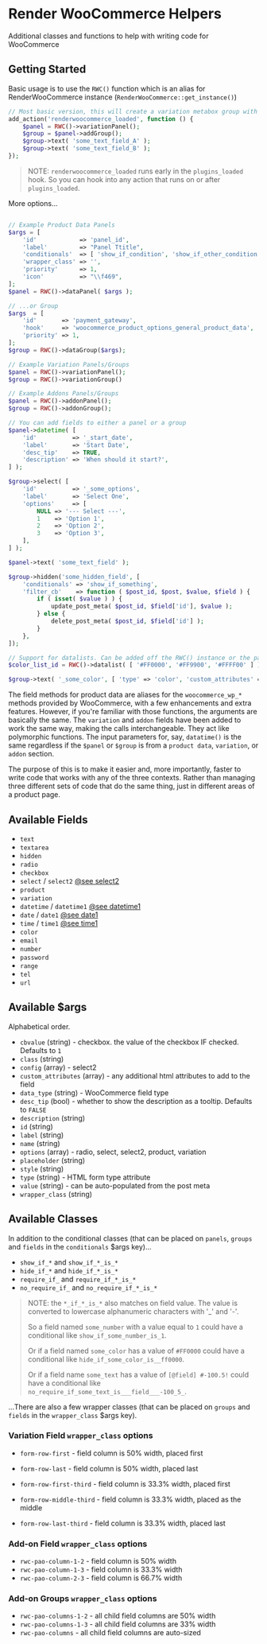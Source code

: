 # Render WooCommerce Helpers

Additional classes and functions to help with writing code for WooCommerce

## Getting Started

Basic usage is to use the `RWC()` function which is an alias for RenderWooCommerce instance (`RenderWooCommerce::get_instance()`)

```php
// Most basic version, this will create a variation metabox group with two text inputs
add_action('renderwoocommerce_loaded', function () {
    $panel = RWC()->variationPanel();
    $group = $panel->addGroup();
    $group->text( 'some_text_field_A' );
    $group->text( 'some_text_field_B' );
});

```

> NOTE: `renderwoocommerce_loaded` runs early in the `plugins_loaded` hook. So you can hook into any action that runs on or after `plugins_loaded`.

More options...

```php

// Example Product Data Panels
$args = [
    'id'            => 'panel_id',
    'label'         => "Panel Ttitle",
    'conditionals'  => [ 'show_if_condition', 'show_if_other_condition' ],
    'wrapper_class' => '',
    'priority'      => 1,
    'icon'          => "\\f469",
];
$panel = RWC()->dataPanel( $args );

// ...or Group
$args  = [
    'id'       => 'payment_gateway',
    'hook'     => 'woocommerce_product_options_general_product_data',
    'priority' => 1,
];
$group = RWC()->dataGroup($args);

// Example Variation Panels/Groups
$panel = RWC()->variationPanel();
$group = RWC()->variationGroup()

// Example Addons Panels/Groups
$panel = RWC()->addonPanel();
$group = RWC()->addonGroup();

// You can add fields to either a panel or a group
$panel->datetime( [
    'id'          => '_start_date',
    'label'       => 'Start Date',
    'desc_tip'    => TRUE,
    'description' => 'When should it start?',
] );

$group->select( [
    'id'          => '_some_options',
    'label'       => 'Select One',
    'options'     => [
        NULL => '--- Select ---',
        1    => 'Option 1',
        2    => 'Option 2',
        3    => 'Option 3',
    ],
] );

$panel->text( 'some_text_field' );

$group->hidden('some_hidden_field', [
    'conditionals' => 'show_if_something',
    'filter_cb'    => function ( $post_id, $post, $value, $field ) {
        if ( isset( $value ) ) {
            update_post_meta( $post_id, $field['id'], $value );
        } else {
            delete_post_meta( $post_id, $field['id'] );
        }
    },
]);

// Support for datalists. Can be added off the RWC() instance or the panel/group instance
$color_list_id = RWC()->datalist( [ '#FF0000', '#FF9900', '#FFFF00' ] );

$group->text( '_some_color', [ 'type' => 'color', 'custom_attributes' => [ 'list' => $color_list_id ], ] );

```

The field methods for product data are aliases for the `woocommerce_wp_*` methods provided by WooCommerce, with a few enhancements and extra features. However, if you're familiar with those functions, the arguments are basically the same. The `variation` and `addon` fields have been added to work the same way, making the calls interchangeable. They act like polymorphic functions. The input parameters for, say, `datatime()` is the same regardless if the `$panel` or `$group` is from a `product data`, `variation`, or `addon` section.

The purpose of this is to make it easier and, more importantly, faster to write code that works with any of the three contexts. Rather than managing three different sets of code that do the same thing, just in different areas of a product page.

## Available Fields

* `text`
* `textarea`
* `hidden`
* `radio`
* `checkbox`
* `select` / `select2` [@see select2](https://select2.org/)
* `product`
* `variation`
* `datetime` / `datetime1` [@see datetime1](https://developer.mozilla.org/en-US/docs/Web/HTML/Element/input/datetime-local)
* `date` / `date1` [@see date1](https://developer.mozilla.org/en-US/docs/Web/HTML/Element/input/date)
* `time` / `time1` [@see time1](https://developer.mozilla.org/en-US/docs/Web/HTML/Element/input/time)
* `color`
* `email`
* `number`
* `password`
* `range`
* `tel`
* `url`

## Available $args

Alphabetical order.

* `cbvalue` (string) - checkbox. the value of the checkbox IF checked. Defaults to `1`
* `class` (string)
* `config` (array) - select2
* `custom_attributes` (array) - any additional html attributes to add to the field
* `data_type` (string) - WooCommerce field type
* `desc_tip` (bool) - whether to show the description as a tooltip. Defaults to `FALSE`
* `description` (string)
* `id` (string)
* `label` (string)
* `name` (string)
* `options` (array) - radio, select, select2, product, variation
* `placeholder` (string)
* `style` (string)
* `type` (string) - HTML form type attribute
* `value` (string) - can be auto-populated from the post meta
* `wrapper_class` (string)

## Available Classes

In addition to the conditional classes (that can be placed on `panels`, `groups` and `fields` in the `conditionals` $args key)...

* `show_if_*` and `show_if_*_is_*`
* `hide_if_*` and `hide_if_*_is_*`
* `require_if_` and `require_if_*_is_*`
* `no_require_if_` and `no_require_if_*_is_*`

> NOTE: the `*_if_*_is_*` also matches on field value. The value is converted to lowercase alphanumeric characters with '_' and '-'.
>
> So a field named `some_number` with a value equal to `1` could have a conditional like `show_if_some_number_is_1`.
>
> Or if a field named `some_color` has a value of `#FF0000` could have a conditional like `hide_if_some_color_is__ff0000`.
>
> Or if a field name `some_text` has a value of `[@field] #-100.5!` could have a conditional like `no_require_if_some_text_is___field___-100_5_`.

...There are also a few wrapper classes (that can be placed on `groups` and `fields` in the `wrapper_class` $args key).

### Variation Field `wrapper_class` options

* `form-row-first` - field column is 50% width, placed first
* `form-row-last` - field column is 50% width, placed last


* `form-row-first-third` - field column is 33.3% width, placed first
* `form-row-middle-third` - field column is 33.3% width, placed as the middle
* `form-row-last-third` - field column is 33.3% width, placed last

### Add-on Field `wrapper_class` options

* `rwc-pao-column-1-2` - field column is 50% width
* `rwc-pao-column-1-3` - field column is 33.3% width
* `rwc-pao-column-2-3` - field column is 66.7% width

### Add-on Groups `wrapper_class` options

* `rwc-pao-columns-1-2` - all child field columns are 50% width
* `rwc-pao-columns-1-3` - all child field columns are 33% width
* `rwc-pao-columns` - all child field columns are auto-sized
